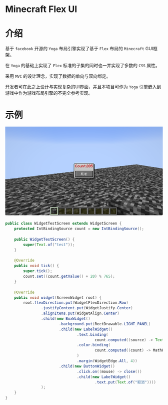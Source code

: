 # Minecraft Flex UI

# 介绍
基于 `facebook` 开源的 `Yoga` 布局引擎实现了基于 `Flex` 布局的 `Minecraft` GUI框架。

在 `Yoga` 的基础上实现了 `Flex` 标准的子集的同时也一并实现了多数的 `CSS` 属性。

采用 `MVC` 的设计理念，实现了数据的单向与双向绑定。

开发者可在此之上设计与实现复杂的UI界面，并且本项目可作为 `Yoga` 引擎嵌入到游戏中作为游戏布局引擎的不完全参考实现。

# 示例

![example](doc/example.png)

```java
public class WidgetTestScreen extends WidgetScreen {
	protected IntBindingSource count = new IntBindingSource();

	public WidgetTestScreen() {
		super(Text.of("test"));
	}

	@Override
	public void tick() {
		super.tick();
		count.set((count.getValue() + 20) % 765);
	}

	@Override
	public void widget(ScreenWidget root) {
		root.flexDirection.put(WidgetFlexDirection.Row)
				.justifyContent.put(WidgetJustify.Center)
				.alignItems.put(WidgetAlign.Center)
				.child(new BoxWidget()
						.background.put(RectDrawable.LIGHT_PANEL)
						.child(new LabelWidget()
								.text.binding(
										count.computed((source) -> Text.of("Count:" + source)))
								.color.binding(
										count.computed((count) -> MathHelper.packRgb(count % 255, MathHelper.clamp(count - 255, 0, 255), MathHelper.clamp(count - 510, 0, 255)))
								)
								.margin(WidgetEdge.All, 4))
						.child(new ButtonWidget()
								.click.on((mouse) -> close())
								.child(new LabelWidget()
										.text.put(Text.of("取消"))))
				);
	}
}

```